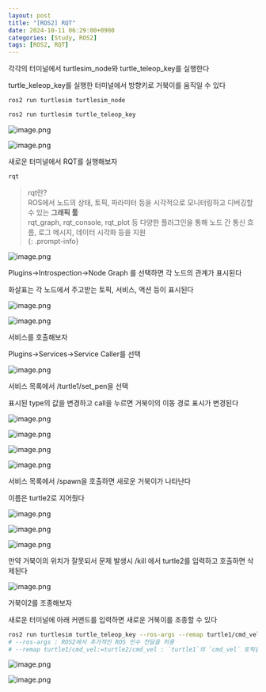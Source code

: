 ```yaml
---
layout: post
title: "[ROS2] RQT"
date: 2024-10-11 06:29:00+0900
categories: [Study, ROS2]
tags: [ROS2, RQT]
---
```


각각의 터미널에서 turtlesim_node와 turtle_teleop_key를 실행한다

turtle_keleop_key를 실행한 터미널에서 방향키로 거북이를 움직일 수 있다

```bash
ros2 run turtlesim turtlesim_node

ros2 run turtlesim turtle_teleop_key
```

![image.png](assets/img/posts/ros2/RQT/image.png)

![image.png](assets/img/posts/ros2/RQT/image%201.png)

새로운 터미널에서 RQT를 실행해보자

```bash
rqt
```

> rqt란?  
> ROS에서 노드의 상태, 토픽, 파라미터 등을 시각적으로 모니터링하고 디버깅할 수 있는 **그래픽 툴**  
> rqt_graph, rqt_console, rqt_plot 등 다양한 플러그인을 통해 노드 간 통신 흐름, 로그 메시지, 데이터 시각화 등을 지원  
{: .prompt-info}

![image.png](assets/img/posts/ros2/RQT/image%202.png)

Plugins→Introspection→Node Graph 를 선택하면 각 노드의 관계가 표시된다

화살표는 각 노드에서 주고받는 토픽, 서비스, 액션 등이 표시된다

![image.png](assets/img/posts/ros2/RQT/image%203.png)

![image.png](assets/img/posts/ros2/RQT/image%204.png)

서비스를 호출해보자

Plugins→Services→Service Caller를 선택

![image.png](assets/img/posts/ros2/RQT/image%205.png)

서비스 목록에서 /turtle1/set_pen을 선택

표시된 type의 값을 변경하고 call을 누르면 거북이의 이동 경로 표시가 변경된다

![image.png](assets/img/posts/ros2/RQT/image%206.png)

![image.png](assets/img/posts/ros2/RQT/image%207.png)

![image.png](assets/img/posts/ros2/RQT/image%208.png)

![image.png](assets/img/posts/ros2/RQT/image%209.png)

서비스 목록에서 /spawn을 호출하면 새로운 거북이가 나타난다

이름은 turtle2로 지어줬다

![image.png](assets/img/posts/ros2/RQT/image%2010.png)

![image.png](assets/img/posts/ros2/RQT/image%2011.png)

![image.png](assets/img/posts/ros2/RQT/image%2012.png)

만약 거북이의 위치가 잘못되서 문제 발생시 /kill 에서 turtle2를 입력하고 호출하면 삭제된다

![image.png](assets/img/posts/ros2/RQT/image%2013.png)

거북이2를 조종해보자

새로운 터미널에 아래 커맨드를 입력하면 새로운 거북이를 조종할 수 있다

```bash
ros2 run turtlesim turtle_teleop_key --ros-args --remap turtle1/cmd_vel:=turtle2/cmd_vel
# --ros-args : ROS2에서 추가적인 ROS 인수 전달을 허용
# --remap turtle1/cmd_vel:=turtle2/cmd_vel : `turtle1`의 `cmd_vel` 토픽을 `turtle2`의 `cmd_vel` 토픽으로 리매핑 (토픽 경로 변경)
```

![image.png](assets/img/posts/ros2/RQT/image%2014.png)

![image.png](assets/img/posts/ros2/RQT/image%2015.png)
